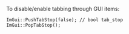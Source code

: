 To disable/enable tabbing through GUI items:
```
ImGui::PushTabStop(false); // bool tab_stop
ImGui::PopTabStop();
```
